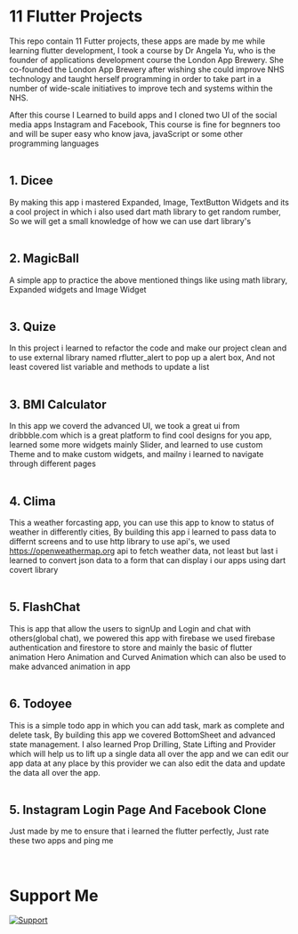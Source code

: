# 11 Flutter Projects

This repo contain 11 Futter projects, these apps are made by me while learning flutter development, I took a course by Dr Angela Yu, 
who is the founder of applications development course the London App Brewery. She co-founded the London App Brewery after wishing she could improve NHS technology and taught herself programming in order to take part in a number of wide-scale initiatives to improve tech and systems within the NHS.

After this course I Learned to build apps and I cloned two UI of the social media apps Instagram and Facebook, This course is fine for begnners too and will be super easy who know java, javaScript or some other programming languages
<br>
<br>

## 1. Dicee

By making this app i mastered Expanded, Image, TextButton Widgets and its a cool project in which i also used dart math library to get random rumber, So we will get a small knowledge of how we can use dart library's
<br>
<br>

## 2. MagicBall
A simple app to practice the above mentioned things like using math library, Expanded widgets and Image Widget
<br>
<br>

## 3. Quize
In this project i learned to refactor the code and make our project clean and to use external library named rflutter_alert to pop up a alert box, And not least covered list variable and methods to update a list
<br>
<br>

## 3. BMI Calculator
In this app we coverd the advanced UI, we took a great ui from dribbble.com which is a great platform to find cool designs for you app, learned some more widgets mainly Slider, and learned to use custom Theme and to make custom widgets, and mailny i learned to navigate through different pages
<br>
<br>

## 4. Clima
This a weather forcasting app, you can use this app to know to status of weather in differently cities, By building this app i learned to pass data to differnt screens and to use http library to use api's, we used https://openweathermap.org api to fetch weather data, not least but last i learned to convert json data to a form that can display i our apps using dart covert library
<br>
<br>

## 5. FlashChat
This is app that allow the users to signUp and Login and chat with others(global chat), we powered this app with firebase we used firebase authentication and firestore to store and mainly the basic of flutter animation Hero Animation and Curved Animation which can also be used to make advanced animation in app
<br>
<br>

## 6. Todoyee
This is a simple todo app in which you can add task, mark as complete and delete task,
By building this app we covered BottomSheet and advanced state management. I also learned Prop Drilling, State Lifting and Provider which will help us to lift up a single data all over the app and we can edit our app data at any place by this provider we can also edit the data and update the data all over the app.
<br>
<br>

## 5. Instagram Login Page And Facebook Clone
Just made by me to ensure that i learned the flutter perfectly, Just rate these two apps and ping me 
<br>
<br>
<br>

# Support Me 
[![Support](https://cdn.buymeacoffee.com/buttons/v2/default-white.png)](https://gpay.app.goo.gl/pay-ZNrPcp89PNg)

